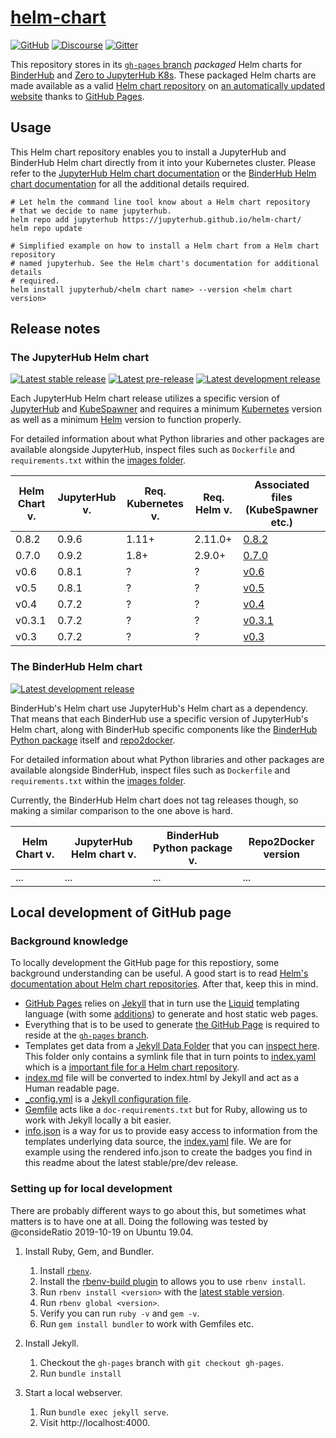 # [helm-chart](https://github.com/jupyterhub/helm-chart)

[![GitHub](https://img.shields.io/badge/issue_tracking-github-blue.svg)](https://github.com/jupyterhub/helm-chart/issues)
[![Discourse](https://img.shields.io/badge/help_forum-discourse-blue.svg)](https://discourse.jupyter.org/c/jupyterhub)
[![Gitter](https://img.shields.io/badge/social_chat-gitter-blue.svg)](https://gitter.im/jupyterhub/jupyterhub)

This repository stores in its [`gh-pages`
branch](https://github.com/jupyterhub/helm-chart/tree/gh-pages) _packaged_ Helm
charts for [BinderHub][] and [Zero to JupyterHub K8s][]. These packaged Helm
charts are made available as a valid [Helm chart
repository](https://helm.sh/docs/chart_repository/) on [an automatically updated
website](https://jupyterhub.github.io/helm-chart/) thanks to [GitHub Pages][].


## Usage

This Helm chart repository enables you to install a JupyterHub and BinderHub
Helm chart directly from it into your Kubernetes cluster. Please refer to the
[JupyterHub Helm chart documentation](https://z2jh.jupyter.org) or the
[BinderHub Helm chart documentation](https://binderhub.readthedocs.io) for all
the additional details required.

```shell
# Let helm the command line tool know about a Helm chart repository
# that we decide to name jupyterhub.
helm repo add jupyterhub https://jupyterhub.github.io/helm-chart/
helm repo update

# Simplified example on how to install a Helm chart from a Helm chart repository
# named jupyterhub. See the Helm chart's documentation for additional details
# required.
helm install jupyterhub/<helm chart name> --version <helm chart version>
```


## Release notes

### The JupyterHub Helm chart

[![Latest stable release](https://img.shields.io/badge/dynamic/json.svg?label=stable&url=https://jupyterhub.github.io/helm-chart/info.json&query=$.jupyterhub.stable&colorB=orange)](https://jupyterhub.github.io/helm-chart/)
[![Latest pre-release](https://img.shields.io/badge/dynamic/json.svg?label=dev&url=https://jupyterhub.github.io/helm-chart/info.json&query=$.jupyterhub.pre&colorB=orange)](https://jupyterhub.github.io/helm-chart/)
[![Latest development release](https://img.shields.io/badge/dynamic/json.svg?label=dev&url=https://jupyterhub.github.io/helm-chart/info.json&query=$.jupyterhub.latest&colorB=orange)](https://jupyterhub.github.io/helm-chart/)

Each JupyterHub Helm chart release utilizes a specific version of [JupyterHub][]
and [KubeSpawner][] and requires a minimum [Kubernetes][] version as well as a
minimum [Helm][] version to function properly.

For detailed information about what Python libraries and other packages are
available alongside JupyterHub, inspect files such as `Dockerfile` and
`requirements.txt` within the [images
folder](https://github.com/jupyterhub/zero-to-jupyterhub-k8s/tree/master/images).

Helm Chart v. | JupyterHub v. | Req. Kubernetes v. | Req. Helm v. | Associated files (KubeSpawner etc.)
------------- | ------------- | ------------------ | ------------ | -
0.8.2         | 0.9.6         | 1.11+              | 2.11.0+      | [0.8.2](https://github.com/jupyterhub/zero-to-jupyterhub-k8s/blob/0.8.2/images/hub)
0.7.0         | 0.9.2         | 1.8+               | 2.9.0+       | [0.7.0](https://github.com/jupyterhub/zero-to-jupyterhub-k8s/blob/0.7.0/images/hub)
v0.6          | 0.8.1         | ?                  | ?            | [v0.6](https://github.com/jupyterhub/zero-to-jupyterhub-k8s/blob/v0.6/images/hub)
v0.5          | 0.8.1         | ?                  | ?            | [v0.5](https://github.com/jupyterhub/zero-to-jupyterhub-k8s/blob/v0.5/images/hub)
v0.4          | 0.7.2         | ?                  | ?            | [v0.4](https://github.com/jupyterhub/zero-to-jupyterhub-k8s/blob/v0.4/images/hub)
v0.3.1        | 0.7.2         | ?                  | ?            | [v0.3.1](https://github.com/jupyterhub/zero-to-jupyterhub-k8s/blob/v0.3.1/images/hub)
v0.3          | 0.7.2         | ?                  | ?            | [v0.3](https://github.com/jupyterhub/zero-to-jupyterhub-k8s/blob/v0.3/images/hub)


### The BinderHub Helm chart

[![Latest development release](https://img.shields.io/badge/dynamic/json.svg?label=dev&url=https://jupyterhub.github.io/helm-chart/info.json&query=$.binderhub.latest&colorB=orange)](https://jupyterhub.github.io/helm-chart/)

BinderHub's Helm chart use JupyterHub's Helm chart as a dependency. That means
that each BinderHub use a specific version of JupyterHub's Helm chart, along
with BinderHub specific components like the [BinderHub Python
package](https://github.com/jupyterhub/binderhub/tree/master/binderhub) itself
and [repo2docker][].

For detailed information about what Python libraries and other packages are
available alongside BinderHub, inspect files such as `Dockerfile` and
`requirements.txt` within the [images
folder](https://github.com/jupyterhub/binderhub/tree/master/helm-chart/images).

Currently, the BinderHub Helm chart does not tag releases though, so making a
similar comparison to the one above is hard.

Helm Chart v. | JupyterHub Helm chart v.  | BinderHub Python package v. | Repo2Docker version
------------- | ------------------------- | --------------------------- | -
...           | ...                       | ...                         | ...


## Local development of GitHub page

### Background knowledge

To locally development the GitHub page for this repostiory, some background
understanding can be useful. A good start is to read [Helm's documentation about
Helm chart repositories](https://helm.sh/docs/chart_repository). After that,
keep this in mind.

- [GitHub Pages][] relies on [Jekyll][] that in turn use the [Liquid][] templating
  language (with some [additions](https://jekyllrb.com/docs/liquid/)) to
  generate and host static web pages.
- Everything that is to be used to generate [the GitHub
  Page](https://jupyterhub.github.io/helm-chart/) is required to reside at the
  [`gh-pages` branch](https://github.com/jupyterhub/helm-chart/tree/gh-pages).
- Templates get data from a [Jekyll Data
  Folder](https://jekyllrb.com/docs/datafiles/#the-data-folder) that you can
  [inspect here](https://github.com/jupyterhub/helm-chart/tree/gh-pages/_data).
  This folder only contains a symlink file that in turn points to
  [index.yaml](https://github.com/jupyterhub/helm-chart/blob/gh-pages/index.yaml)
  which is a [important file for a Helm chart
  repository](https://helm.sh/docs/chart_repository/#the-index-file).
- [index.md](https://github.com/jupyterhub/helm-chart/blob/gh-pages/index.md)
  file will be converted to index.html by Jekyll and act as a Human readable
  page.
- [_config.yml](https://github.com/jupyterhub/helm-chart/blob/gh-pages/_config.yml)
  is a [Jekyll configuration file](https://jekyllrb.com/docs/configuration/).
- [Gemfile](https://github.com/jupyterhub/helm-chart/blob/gh-pages/Gemfile) acts
  like a `doc-requirements.txt` but for Ruby, allowing us to work with Jekyll
  locally a bit easier.
- [info.json](https://github.com/jupyterhub/helm-chart/blob/gh-pages/info.json)
  is a way for us to provide easy access to information from the templates
  underlying data source, the
  [index.yaml](https://github.com/jupyterhub/helm-chart/blob/gh-pages/index.yaml)
  file. We are for example using the rendered info.json to create the badges you
  find in this readme about the latest stable/pre/dev release.

### Setting up for local development

There are probably different ways to go about this, but sometimes what matters
is to have one at all. Doing the following was tested by @consideRatio
2019-10-19 on Ubuntu 19.04.

1. Install Ruby, Gem, and Bundler.

   1. Install [`rbenv`](https://github.com/rbenv/rbenv#installation).
   1. Install the [rbenv-build plugin](https://github.com/rbenv/ruby-build#installation) to allows you to use `rbenv install`.
   1. Run `rbenv install <version>` with the [latest stable version](https://www.ruby-lang.org/en/downloads/).
   1. Run `rbenv global <version>`.
   1. Verify you can run `ruby -v` and `gem -v`.
   1. Run `gem install bundler` to work with Gemfiles etc.

1. Install Jekyll.

   1. Checkout the `gh-pages` branch with `git checkout gh-pages`.
   1. Run `bundle install`

1. Start a local webserver.

   1. Run `bundle exec jekyll serve`.
   1. Visit http://localhost:4000.

[Kubernetes]: https://kubernetes.io
[Helm]: https://helm.sh
[JupyterHub]: https://github.com/jupyterhub/jupyterhub
[Zero to JupyterHub K8s]: https://github.com/jupyterhub/zero-to-jupyterhub-k8s
[KubeSpawner]: https://github.com/jupyterhub/kubespawner
[BinderHub]: https://github.com/jupyterhub/binderhub
[repo2docker]: https://github.com/jupyter/repo2docker
[GitHub Pages]: https://pages.github.com/
[Jekyll]: https://jekyllrb.com
[Liquid]: https://shopify.github.io/liquid/
